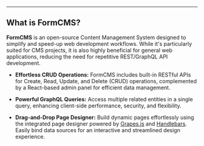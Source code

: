 

---
## What is  FormCMS?

**FormCMS** is an open-source Content Management System designed to simplify and speed-up web development workflows. While it's particularly suited for CMS projects, it is also highly beneficial for general web applications, reducing the need for repetitive REST/GraphQL API development.

- **Effortless CRUD Operations:**  FormCMS includes built-in RESTful APIs for Create, Read, Update, and Delete (CRUD) operations, complemented by a React-based admin panel for efficient data management.

- **Powerful GraphQL Queries:** Access multiple related entities in a single query, enhancing client-side performance, security, and flexibility.

- **Drag-and-Drop Page Designer:** Build dynamic pages effortlessly using the integrated page designer powered by [Grapes.js](https://grapesjs.com/) and [Handlebars](https://handlebarsjs.com/). Easily bind data sources for an interactive and streamlined design experience.